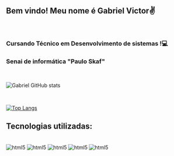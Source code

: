 ## Bem vindo! Meu nome é Gabriel Victor✌️
<br/>

### Cursando Técnico em Desenvolvimento de sistemas !💻
### Senai de informática "Paulo Skaf"

<br/>

![Gabriel GitHub stats](https://github-readme-stats.vercel.app/api?username=dev-souza&show_icons=true&theme=)

<br/>

[![Top Langs](https://github-readme-stats.vercel.app/api/top-langs/?username=dev-souza&layout=compact)](https://github.com/anuraghazra/github-readme-stats)

## Tecnologias utilizadas:

<div style="display: inline-block"> <br/>
<img align= "center" alt ="html5" src="https://img.shields.io/badge/HTML5-E34F26?style=for-the-badge&logo=html5&logoColor=white">
<img align= "center" alt ="html5" src="https://img.shields.io/badge/CSS3-1572B6?style=for-the-badge&logo=css3&logoColor=white">
<img align= "center" alt ="html5" src="https://img.shields.io/badge/C%23-239120?style=for-the-badge&logo=c-sharp&logoColor=white">
<img align= "center" alt ="html5" src="https://img.shields.io/badge/JavaScript-F7DF1E?style=for-the-badge&logo=javascript&logoColor=black">
<img align= "center" alt ="html5" src="https://img.shields.io/badge/.NET-5C2D91?style=for-the-badge&logo=.net&logoColor=white">
</div>
